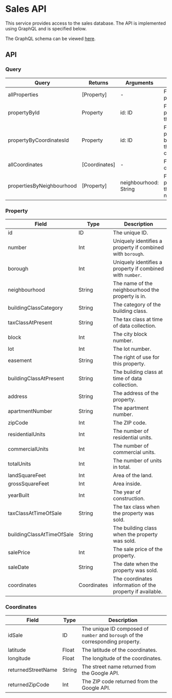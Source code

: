 # Sales API

This service provides access to the sales database.
The API is implemented using GraphQL and is specified below.

The GraphQL schema can be viewed [here](https://github.com/johannschwabe/ASEv3/blob/main/sales-api/src/main/resources/schema.graphqls).

## API

### Query

| Query                     | Returns       | Arguments             | Description                                               |
|---------------------------|---------------|-----------------------|-----------------------------------------------------------|
| allProperties             | [Property]    | -                     | Fetch all properties.                                     |
| propertyById              | Property      | id: ID                | Fetch the property with the provided ID.                  |
| propertyByCoordinatesId   | Property      | id: ID                | Fetch the property belonging to the given coordinates ID. | 
| allCoordinates            | [Coordinates] | -                     | Fetch all coordinates.                                    |
| propertiesByNeighbourhood | [Property]    | neighbourhood: String | Fetch all properties in the provided neighbourhood.       |

### Property

| Field                       | Type        | Description                                                            |
|-----------------------------|-------------|------------------------------------------------------------------------|
| id                          | ID          | The unique ID.                                                         |
| number                      | Int         | Uniquely identifies a property if combined with ``borough``.           |
| borough                     | Int         | Uniquely identifies a property if combined with ``number``.            |
| neighbourhood               | String      | The name of the neighbourhood the property is in.                      |
| buildingClassCategory       | String      | The category of the building class.                                    |
| taxClassAtPresent           | String      | The tax class at time of data collection.                              |
| block                       | Int         | The city block number.                                                 |
| lot                         | Int         | The lot number.                                                        |
| easement                    | String      | The right of use for this property.                                    |
| buildingClassAtPresent      | String      | The building class at time of data collection.                         |
| address                     | String      | The address of the property.                                           |
| apartmentNumber             | String      | The apartment number.                                                  |
| zipCode                     | Int         | The ZIP code.                                                          |
| residentialUnits            | Int         | The number of residential units.                                       |
| commercialUnits             | Int         | The number of commercial units.                                        |
| totalUnits                  | Int         | The number of units in total.                                          |
| landSquareFeet              | Int         | Area of the land.                                                      |
| grossSquareFeet             | Int         | Area inside.                                                           |
| yearBuilt                   | Int         | The year of construction.                                              |
| taxClassAtTimeOfSale        | String      | The tax class when the property was sold.                              |
| buildingClassAtTimeOfSale   | String      | The building class when the property was sold.                         |
| salePrice                   | Int         | The sale price of the property.                                        |
| saleDate                    | String      | The date when the property was sold.                                   |
| coordinates                 | Coordinates | The coordinates information of the property if available.              |


### Coordinates

| Field                       | Type   | Description                                                                         |
|-----------------------------|--------|-------------------------------------------------------------------------------------|
| idSale                      | ID     | The unique ID composed of ``number`` and ``borough`` of the corresponding property. |
| latitude                    | Float  | The latitude of the coordinates.                                                    |
| longitude                   | Float  | The longitude of the coordinates.                                                   |
| returnedStreetName          | String | The street name returned from the Google API.                                       |
| returnedZipCode             | Int    | The ZIP code returned from the Google API.                                          |
